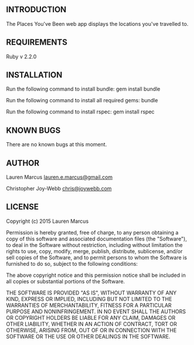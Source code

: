 INTRODUCTION
------------
The Places You've Been web app displays the locations you've travelled to.

REQUIREMENTS
------------
Ruby v 2.2.0


INSTALLATION
------------
Run the following command to install bundle:
  gem install bundle

Run the following command to install all required gems:
  bundle

Run the following command to install rspec:
  gem install rspec

KNOWN BUGS
---------
There are no known bugs at this moment.

AUTHOR
-------
Lauren Marcus
lauren.e.marcus@gmail.com

Christopher Joy-Webb
chris@joywebb.com


LICENSE
-------

Copyright (c) 2015 Lauren Marcus

Permission is hereby granted, free of charge, to any person obtaining a copy of this software and associated documentation files (the "Software"), to deal in the Software without restriction, including without limitation the rights to use, copy, modify, merge, publish, distribute, sublicense, and/or sell copies of the Software, and to permit persons to whom the Software is furnished to do so, subject to the following conditions:

The above copyright notice and this permission notice shall be included in all copies or substantial portions of the Software.

THE SOFTWARE IS PROVIDED "AS IS", WITHOUT WARRANTY OF ANY KIND, EXPRESS OR IMPLIED, INCLUDING BUT NOT LIMITED TO THE WARRANTIES OF MERCHANTABILITY, FITNESS FOR A PARTICULAR PURPOSE AND NONINFRINGEMENT. IN NO EVENT SHALL THE AUTHORS OR COPYRIGHT HOLDERS BE LIABLE FOR ANY CLAIM, DAMAGES OR OTHER LIABILITY, WHETHER IN AN ACTION OF CONTRACT, TORT OR OTHERWISE, ARISING FROM, OUT OF OR IN CONNECTION WITH THE SOFTWARE OR THE USE OR OTHER DEALINGS IN THE SOFTWARE.
